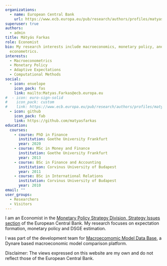 ```yaml
---
organizations:
  - name: European Central Bank
    url: https://www.ecb.europa.eu/pub/research/authors/profiles/matyas-farkas.en.html
superuser: true
authors:
  - admin
title: Mátyás Farkas
role: Economist
bio: My research interests include macroeconomics, monetary policy, and
  econometrics.
interests:
  - Macroeconometrics
  - Monetary Policy
  - Adaptive Expectations
  - Computational Methods
social:
  - icon: envelope
    icon_pack: fas
    link: mailto:Matyas.Farkas@ecb.europa.eu
#  - icon: euro-sign-solid
#    icon_pack: custom
#    link: https://www.ecb.europa.eu/pub/research/authors/profiles/matyas-farkas.en.html
  - icon: github
    icon_pack: fab
    link: https://github.com/matyasfarkas
education:
  courses:
    - course: PhD in Finance
      institution: Goethe University Frankfurt
      year: 2020
    - course: MSc in Money and Finance
      institution: Goethe University Frankfurt
      year: 2013
    - course: BSc in Finance and Accounting
      institution: Corvinus University of Budapest
      year: 2011
    - course: BSc in International Relations
      institution: Corvinus University of Budapest
      year: 2010
email: ""
user_groups:
  - Researchers
  - Visitors
---
```


I am an Economist in the [Monetary Policy Strategy Division, Strategy Issues section](https://www.ecb.europa.eu/mopo/strategy/html/index.en.html) of the European Central Bank. My research focuses on expectation formation, monetary policy and DSGE estimation.

I was part of the development team for [Macroecomomic Model Data Base](https://www.macromodelbase.com/), a Dynare based macroeconomic model comparison platform.

Disclaimer: The views expressed on this website are my own and do not reflect those of the European Central Bank. 

